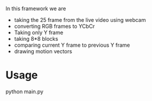 In this framework we are
* taking the 25 frame from the live video using webcam
* converting RGB frames to YCbCr
* Taking only Y frame
* taking 8*8 blocks
* comparing current Y frame to previous Y frame
* drawing motion vectors

# Usage
python main.py